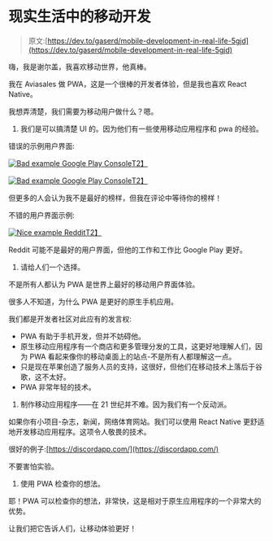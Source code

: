 # 现实生活中的移动开发

> 原文:[https://dev.to/gaserd/mobile-development-in-real-life-5gjd](https://dev.to/gaserd/mobile-development-in-real-life-5gjd)

嗨，我是谢尔盖，我喜欢移动世界，他真棒。

我在 Aviasales 做 PWA，这是一个很棒的开发者体验，但是我也喜欢 React Native。

我想弄清楚，我们需要为移动用户做什么？嗯。

1.  我们是可以搞清楚 UI 的。因为他们有一些使用移动应用程序和 pwa 的经验。

错误的示例用户界面:

[![Bad example Google Play Console](../Images/6d747a1251bc0abee0b73236701361e0.png)T2】](https://res.cloudinary.com/practicaldev/image/fetch/s--RLhvUnKW--/c_limit%2Cf_auto%2Cfl_progressive%2Cq_auto%2Cw_880/https://pp.userapi.com/c824201/v824201091/11676b/rLD4V13pInI.jpg)

[![Bad example Google Play Console](../Images/753232760bda8adaf6d15e2140bfee57.png)T2】](https://res.cloudinary.com/practicaldev/image/fetch/s--UC2tyjz5--/c_limit%2Cf_auto%2Cfl_progressive%2Cq_auto%2Cw_880/https://pp.userapi.com/c824201/v824201091/116773/ASiTJFDl6Nw.jpg)

但更多的人会认为我不是最好的榜样，但我在评论中等待你的榜样！

不错的用户界面示例:

[![Nice example Reddit](../Images/bc647bd62377c895137983f136a7deb2.png)T2】](https://res.cloudinary.com/practicaldev/image/fetch/s--VwHNim_e--/c_limit%2Cf_auto%2Cfl_progressive%2Cq_auto%2Cw_880/https://pp.userapi.com/c824201/v824201091/116763/uLRUplDgVXA.jpg)

Reddit 可能不是最好的用户界面，但他的工作和工作比 Google Play 更好。

1.  请给人们一个选择。

不是所有人都认为 PWA 是世界上最好的移动用户界面体验。

很多人不知道，为什么 PWA 是更好的原生手机应用。

我们都是开发者社区对此应有的发言权:

*   PWA 有助于手机开发，但并不妨碍他。
*   原生移动应用程序有一个商店和更多管理分发的工具，这更好地理解人们，因为 PWA 看起来像你的移动桌面上的站点-不是所有人都理解这一点。
*   只是现在苹果创造了服务人员的支持，这很好，但他们在移动技术上落后于谷歌，这不太好。
*   PWA 非常年轻的技术。

1.  制作移动应用程序——在 21 世纪并不难。因为我们有一个反动派。

如果你有小项目-杂志，新闻，网络体育网站。我们可以使用 React Native 更舒适地开发移动应用程序。这项令人敬畏的技术。

很好的例子:[https://discordapp.com/](https://discordapp.com/)

不要害怕实验。

1.  使用 PWA 检查你的想法。

耶！PWA 可以检查你的想法，非常快，这是相对于原生应用程序的一个非常大的优势。

让我们把它告诉人们，让移动体验更好！